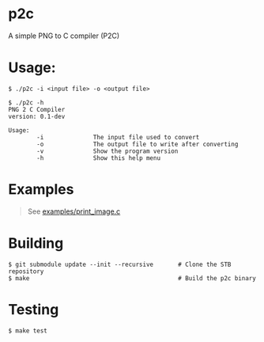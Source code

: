# p2c
A simple PNG to C compiler (P2C)

# Usage:
```console
$ ./p2c -i <input file> -o <output file>
```

```
$ ./p2c -h
PNG 2 C Compiler
version: 0.1-dev

Usage:
        -i              The input file used to convert
        -o              The output file to write after converting
        -v              Show the program version
        -h              Show this help menu

```

# Examples
> See [examples/print_image.c](https://github.com/D4yvid/p2c/tree/main/examples/print_image.c)

# Building
```
$ git submodule update --init --recursive       # Clone the STB repository
$ make                                          # Build the p2c binary
```

# Testing
```
$ make test
```
